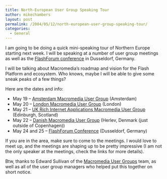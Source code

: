 ```yaml
---
title: North-European User Group Speaking Tour
author: mikechambers
layout: post
permalink: /2004/05/12/north-european-user-group-speaking-tour/
categories:
  - General
---
```



I am going to be doing a quick mini-speaking tour of Northern Europe starting next week. I will be speaking at a number of user group meetings as well as the [FlashForum conference][1] in Dusseldorf, Germany.

I will be talking about Macromedia&#8217;s roadmap and vision for the Flash Platform and ecosystem. Who knows, maybe I will be able to give some sneak peaks of a few things?

Here are the dates and info:

*   May 19 &#8211; [Amsterdam Macromedia User Group][2] (Amsterdam)
*   May 20 &#8211; [London Macromedia User Group][3] (London)
*   May 21 &#8211; [UK Rich Internet Applications Macromedia User Group][4] (Edinburgh, Scotland)
*   May 22 &#8211; [Danish Macromedia User Group][5] (Herlev, Denmark (just outside of Copenhagen))
*   May 24 and 25 &#8211; [FlashForum Conference][1] (Dusseldorf, Germany)

If you are in the area, make sure to come to the meetings. I would love to meet up, and the meetings are shaping up to be pretty impressive (I am not the only speaker at the meetings, check the links for more details).

Btw, thanks to Edward Sullivan of the [Macromedia User Groups][6] team, as well as all of the user group managers who helped put this together on short notice.

 [1]: http://www.flashforum.de/konferenz/
 [2]: http://www.mxug.nl/mxug/index.cfm?objectid=0D87C634-10DC-52A3-4021250B310A78B3
 [3]: http://www.mmug.co.uk/
 [4]: http://www.iterationtwo.com/usergroup/ria/meetingMay04.jsp
 [5]: http://dkmmug.dk/calendar/show_meeting?meeting_id=7
 [6]: http://www.macromedia.com/cfusion/usergroups/index.cfm
